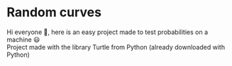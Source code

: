 # Random curves
Hi everyone 👋, here is an easy project made to test probabilities on a machine 😃\
Project made with the library Turtle from Python (already downloaded with Python)
